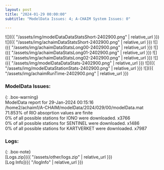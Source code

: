 ```yaml
---
layout: post
title: "2024-01-29 00:00:00"
subtitle: "ModelData Issues: 4; A-CHAIM System Issues: 0"

---
```


![]({{ "/assets/img/modelDataDataStatsShort-2402900.png" | relative_url }})
![]({{ "/assets/img/achaimDataStatsShort-2402900.png" | relative_url }})
![]({{ "/assets/img/achaimDataStatsLong00-2402900.png" | relative_url }})
![]({{ "/assets/img/achaimDataStatsLong01-2402900.png" | relative_url }})
![]({{ "/assets/img/achaimDataStatsLong02-2402900.png" | relative_url }})
![]({{ "/assets/img/modelDataDataStats-2402900.png" | relative_url }})
![]({{ "/assets/img/modelDataStationStats-2402900.png" | relative_url }})
![]({{ "/assets/img/achaimRunTime-2402900.png" | relative_url }})


### ModelData Issues:  
  
{: .box-warning}  
 ModelData report for 29-Jan-2024 00:15:16   
 /home2/achaim1/A-CHAIM/modelData/2024/029/00/modelData.mat   
 71.853% of RIO absoprtion values are finite   
 0% of all possible stations for IONO were downloaded. x3766   
 0% of all possible stations for SENTINEL were downloaded. x1486   
 0% of all possible stations for KARTVERKET were downloaded. x7987   
  


### Logs:  
  
{: .box-note}  
[Logs.zip]({{ "/assets/other/logs.zip" | relative_url }})  
[Log Info]({{ "/logInfo" | relative_url }})  
